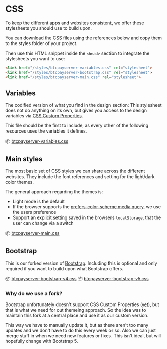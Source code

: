 # CSS

To keep the different apps and websites consistent, we offer these stylesheets you should use to build upon.

You can download the CSS files using the references below and copy them to the styles folder of your project.

Then use this HTML snippet inside the `<head>` section to integrate the stylesheets you want to use:

```html
<link href="/styles/btcpayserver-variables.css" rel="stylesheet">
<link href="/styles/btcpayserver-bootstrap.css" rel="stylesheet">
<link href="/styles/btcpayserver-main.css" rel="stylesheet">
```

## Variables

The codified version of what you find in the design section:
This stylesheet does not do anything on its own, but gives you access to the design variables via [CSS Custom Properties](https://developer.mozilla.org/en-US/docs/Web/CSS/Using_CSS_custom_properties).

This file should be the first to include, as every other of the following resources uses the variables it defines.

📦 [btcpayserver-variables.css](/styles/btcpayserver-variables.css)

## Main styles

The most basic set of CSS styles we can share across the different websites.
They include the font references and setting for the light/dark color themes.

The general approach regarding the themes is:

* Light mode is the default
* If the browser supports the [prefers-color-scheme media query](https://web.dev/prefers-color-scheme/), we use the users preference
* Support an [explicit setting](/components/theme-switch/) saved in the browsers `localStorage`, that the user can change via a switch

📦 [btcpayserver-main.css](/styles/btcpayserver-main.css)

## Bootstrap

This is our forked version of [Bootstrap](https://getbootstrap.com/).
Including this is optional and only required if you want to build upon what Bootstrap offers.

📦 [btcpayserver-bootstrap-v4.css](/styles/btcpayserver-bootstrap-v4.css)
📦 [btcpayserver-bootstrap-v5.css](/styles/btcpayserver-bootstrap-v5.css)

### Why do we use a fork?

Bootstrap unfortunately doesn't support CSS Custom Properties ([yet](https://github.com/twbs/bootstrap/commit/ac58c25dc8b65928ac817b8a2bf7c0e46a58de97)), but that is what we need for out themeing approach.
So the idea was to maintain this fork at a central place and use it as our custom version.

This way we have to manually update it, but as there aren't too many updates and we don't have to do this every week or so.
Also we can just merge stuff in when we need new features or fixes.
This isn't ideal, but will hopefully change with Bootstrap 5.
